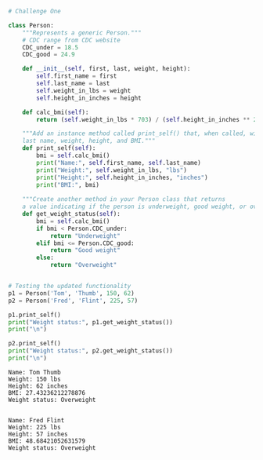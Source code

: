 

```python
# Challenge One

class Person:
    """Represents a generic Person."""
    # CDC range from CDC website
    CDC_under = 18.5
    CDC_good = 24.9

    def __init__(self, first, last, weight, height):
        self.first_name = first
        self.last_name = last
        self.weight_in_lbs = weight
        self.height_in_inches = height

    def calc_bmi(self):
        return (self.weight_in_lbs * 703) / (self.height_in_inches ** 2)

    """Add an instance method called print_self() that, when called, will output the instance object's first name, 
    last name, weight, height, and BMI."""
    def print_self(self):
        bmi = self.calc_bmi()
        print("Name:", self.first_name, self.last_name)
        print("Weight:", self.weight_in_lbs, "lbs")
        print("Height:", self.height_in_inches, "inches")
        print("BMI:", bmi)
    
    """Create another method in your Person class that returns 
    a value indicating if the person is underweight, good weight, or overweight"""
    def get_weight_status(self):
        bmi = self.calc_bmi()
        if bmi < Person.CDC_under:
            return "Underweight"
        elif bmi <= Person.CDC_good:
            return "Good weight"
        else:
            return "Overweight"


# Testing the updated functionality
p1 = Person('Tom', 'Thumb', 150, 62)
p2 = Person('Fred', 'Flint', 225, 57)

p1.print_self()
print("Weight status:", p1.get_weight_status())
print("\n")

p2.print_self()
print("Weight status:", p2.get_weight_status())
print("\n")

```

    Name: Tom Thumb
    Weight: 150 lbs
    Height: 62 inches
    BMI: 27.43236212278876
    Weight status: Overweight
    
    
    Name: Fred Flint
    Weight: 225 lbs
    Height: 57 inches
    BMI: 48.68421052631579
    Weight status: Overweight
    
    



```python

```
